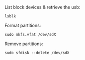 List block devices & retrieve the usb:
```
lsblk
```

Format partitions:
```
sudo mkfs.vfat /dev/sdX
```

Remove partitions:
```
sudo sfdisk --delete /dev/sdX
```


```

```

```

```

```

```

```

```

```

```
